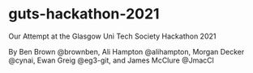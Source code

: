 # guts-hackathon-2021
Our Attempt at the Glasgow Uni Tech Society Hackathon 2021

By Ben Brown @brownben, Ali Hampton @alihampton, Morgan Decker @cynai, Ewan Greig @eg3-git, and James McClure @JmacCl
